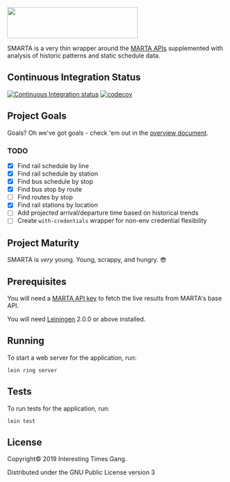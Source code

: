 <img src="https://user-images.githubusercontent.com/8289478/56633099-d6357d00-662a-11e9-9592-0c58dab8ca55.png" width="300" height="72" />

SMARTA is a very thin wrapper around the
[MARTA APIs](http://www.itsmarta.com/app-developer-resources.aspx) supplemented
with analysis of historic patterns and static schedule data.

## Continuous Integration Status

[![Continuous Integration status](https://secure.travis-ci.org/trillnye/smarta-api.png)](http://travis-ci.org/trillnye/smarta-api)
[![codecov](https://codecov.io/gh/csmith-cb/smarta-api/branch/master/graph/badge.svg)](https://codecov.io/gh/csmith-cb/smarta-api)



## Project Goals

Goals? Oh we've got goals - check 'em out in the
[overview document](doc/overview.md).

### TODO

- [x] Find rail schedule by line
- [x] Find rail schedule by station
- [x] Find bus schedule by stop
- [x] Find bus stop by route
- [ ] Find routes by stop
- [x] Find rail stations by location
- [ ] Add projected arrival/departure time based on historical trends
- [ ] Create `with-credentials` wrapper for non-env credential flexibility

## Project Maturity

SMARTA is _very_ young. Young, scrappy, and hungry. 😎

## Prerequisites

You will need a [MARTA API key](https://www.itsmarta.com/developer-reg-rtt.aspx)
to fetch the live results from MARTA's base API.

You will need [Leiningen][] 2.0.0 or above installed.

[leiningen]: https://github.com/technomancy/leiningen

## Running

To start a web server for the application, run:

    lein ring server

## Tests

To run tests for the application, run:

    lein test

## License

Copyright© 2019 Interesting Times Gang.

Distributed under the GNU Public License version 3
